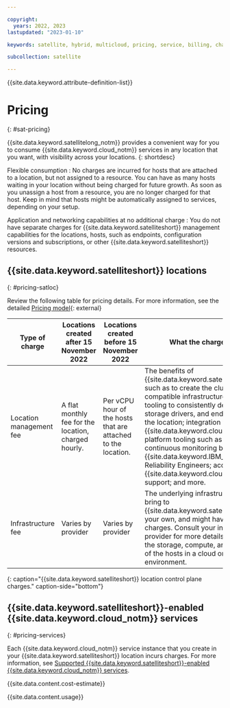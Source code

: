 ```yaml
---

copyright:
  years: 2022, 2023
lastupdated: "2023-01-10"

keywords: satellite, hybrid, multicloud, pricing, service, billing, charges

subcollection: satellite

---
```


{{site.data.keyword.attribute-definition-list}}


# Pricing 
{: #sat-pricing}

{{site.data.keyword.satellitelong_notm}} provides a convenient way for you to consume {{site.data.keyword.cloud_notm}} services in any location that you want, with visibility across your locations.
{: shortdesc}

Flexible consumption
:    No charges are incurred for hosts that are attached to a location, but not assigned to a resource. You can have as many hosts waiting in your location without being charged for future growth. As soon as you unassign a host from a resource, you are no longer charged for that host. Keep in mind that hosts might be automatically assigned to services, depending on your setup.

Application and networking capabilities at no additional charge
:   You do not have separate charges for {{site.data.keyword.satelliteshort}} management capabilities for the locations, hosts, such as endpoints, configuration versions and subscriptions, or other {{site.data.keyword.satelliteshort}} resources.

## {{site.data.keyword.satelliteshort}} locations
{: #pricing-satloc}

Review the following table for pricing details. For more information, see the detailed [Pricing model](https://www.ibm.com/cloud/satellite/pricing){: external}

| Type of charge | Locations created after 15 November 2022 | Locations created before 15 November 2022 | What the charge covers |
| --- | --- | --- | --- |
| Location management fee | A flat monthly fee for the location, charged hourly. | Per vCPU hour of the hosts that are attached to the location. | The benefits of {{site.data.keyword.satellitelong_notm}}, such as to create the cluster on any compatible infrastructure that you want; tooling to consistently deploy apps, storage drivers, and endpoints across the location; integration with {{site.data.keyword.cloud_notm}} platform tooling such as IAM; continuous monitoring by {{site.data.keyword.IBM_notm}} Site Reliability Engineers; access to {{site.data.keyword.cloud_notm}} support; and more.  |
| Infrastructure fee | Varies by provider | Varies by provider | The underlying infrastructure that you bring to {{site.data.keyword.satelliteshort}} is your own, and might have its own charges. Consult your infrastructure provider for more details, such as about the storage, compute, and networking of the hosts in a cloud or on-prem environment. |
{: caption="{{site.data.keyword.satelliteshort}} location control plane charges." caption-side="bottom"}

## {{site.data.keyword.satelliteshort}}-enabled {{site.data.keyword.cloud_notm}} services
{: #pricing-services}

Each {{site.data.keyword.cloud_notm}} service instance that you create in your {{site.data.keyword.satelliteshort}} location incurs charges. For more information, see [Supported {{site.data.keyword.satelliteshort}}-enabled {{site.data.keyword.cloud_notm}} services](/docs/satellite?topic=satellite-managed-services).

{{site.data.content.cost-estimate}}

{{site.data.content.usage}}

